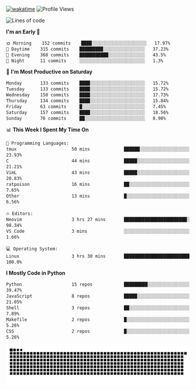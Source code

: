 [![wakatime](https://wakatime.com/badge/user/b920b284-3cde-4cd4-b72e-f7f22d050b16.svg)](https://wakatime.com/@b920b284-3cde-4cd4-b72e-f7f22d050b16)
![Profile Views](http://img.shields.io/badge/Profile%20Views-856-blue)
<!--START_SECTION:waka-->
![Lines of code](https://img.shields.io/badge/From%20Hello%20World%20I%27ve%20Written--439%20Thousand%20lines%20of%20code-blue)

**I'm an Early 🐤** 

```text
🌞 Morning    152 commits    ████░░░░░░░░░░░░░░░░░░░░░   17.97% 
🌆 Daytime    315 commits    █████████░░░░░░░░░░░░░░░░   37.23% 
🌃 Evening    368 commits    ███████████░░░░░░░░░░░░░░   43.5% 
🌙 Night      11 commits     ░░░░░░░░░░░░░░░░░░░░░░░░░   1.3%

```
📅 **I'm Most Productive on Saturday** 

```text
Monday       133 commits    ████░░░░░░░░░░░░░░░░░░░░░   15.72% 
Tuesday      133 commits    ████░░░░░░░░░░░░░░░░░░░░░   15.72% 
Wednesday    150 commits    ████░░░░░░░░░░░░░░░░░░░░░   17.73% 
Thursday     134 commits    ████░░░░░░░░░░░░░░░░░░░░░   15.84% 
Friday       63 commits     █░░░░░░░░░░░░░░░░░░░░░░░░   7.45% 
Saturday     157 commits    ████░░░░░░░░░░░░░░░░░░░░░   18.56% 
Sunday       76 commits     ██░░░░░░░░░░░░░░░░░░░░░░░   8.98%

```


📊 **This Week I Spent My Time On** 

```text
💬 Programming Languages: 
tmux                     50 mins             ██████░░░░░░░░░░░░░░░░░░░   23.93% 
C                        44 mins             █████░░░░░░░░░░░░░░░░░░░░   21.21% 
VimL                     43 mins             █████░░░░░░░░░░░░░░░░░░░░   20.83% 
ratpoison                16 mins             ██░░░░░░░░░░░░░░░░░░░░░░░   7.65% 
Other                    13 mins             █░░░░░░░░░░░░░░░░░░░░░░░░   6.56%

🔥 Editors: 
Neovim                   3 hrs 27 mins       ████████████████████████░   98.34% 
VS Code                  3 mins              ░░░░░░░░░░░░░░░░░░░░░░░░░   1.66%

💻 Operating System: 
Linux                    3 hrs 30 mins       █████████████████████████   100.0%

```

**I Mostly Code in Python** 

```text
Python                   15 repos            █████████░░░░░░░░░░░░░░░░   39.47% 
JavaScript               8 repos             █████░░░░░░░░░░░░░░░░░░░░   21.05% 
Shell                    3 repos             ██░░░░░░░░░░░░░░░░░░░░░░░   7.89% 
Makefile                 2 repos             █░░░░░░░░░░░░░░░░░░░░░░░░   5.26% 
CSS                      2 repos             █░░░░░░░░░░░░░░░░░░░░░░░░   5.26%

```



<!--END_SECTION:waka-->
![Snake animation](https://raw.githubusercontent.com/timmypidashev/timmypidashev/main/commits.svg)
